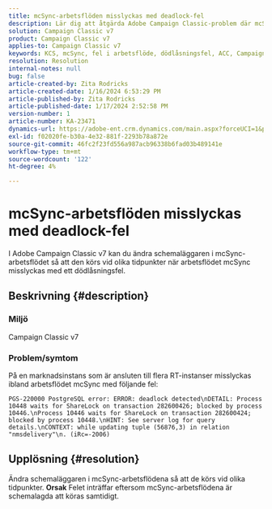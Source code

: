 ```yaml
---
title: mcSync-arbetsflöden misslyckas med deadlock-fel
description: Lär dig att åtgärda Adobe Campaign Classic-problem där mcSync-arbetsflödet misslyckas med ett dödlåsningsfel. Ändra schemaläggaren i mcSynch-arbetsflödet.
solution: Campaign Classic v7
product: Campaign Classic v7
applies-to: Campaign Classic v7
keywords: KCS, mcSync, fel i arbetsflöde, dödlåsningsfel, ACC, Campaign
resolution: Resolution
internal-notes: null
bug: false
article-created-by: Zita Rodricks
article-created-date: 1/16/2024 6:53:29 PM
article-published-by: Zita Rodricks
article-published-date: 1/17/2024 2:52:58 PM
version-number: 1
article-number: KA-23471
dynamics-url: https://adobe-ent.crm.dynamics.com/main.aspx?forceUCI=1&pagetype=entityrecord&etn=knowledgearticle&id=4133b986-a0b4-ee11-a569-6045bd006239
exl-id: f02020fe-b30a-4e32-881f-2293b78a872e
source-git-commit: 46fc2f23fd556a987acb96338b6fad03b489141e
workflow-type: tm+mt
source-wordcount: '122'
ht-degree: 4%

---
```


# mcSync-arbetsflöden misslyckas med deadlock-fel


I Adobe Campaign Classic v7 kan du ändra schemaläggaren i mcSync-arbetsflödet så att den körs vid olika tidpunkter när arbetsflödet mcSync misslyckas med ett dödlåsningsfel.

## Beskrivning {#description}


### <b>Miljö</b>

Campaign Classic v7



### <b>Problem/symtom</b>

På en marknadsinstans som är ansluten till flera RT-instanser misslyckas ibland arbetsflödet mcSync med följande fel:

`PGS-220000 PostgreSQL error: ERROR: deadlock detected\nDETAIL: Process 10448 waits for ShareLock on transaction 282600426; blocked by process 10446.\nProcess 10446 waits for ShareLock on transaction 282600424; blocked by process 10448.\nHINT: See server log for query details.\nCONTEXT: while updating tuple (56876,3) in relation "nmsdelivery"\n. (iRc=-2006)`


## Upplösning {#resolution}


Ändra schemaläggaren i mcSync-arbetsflödena så att de körs vid olika tidpunkter.
<b>Orsak</b>
Felet inträffar eftersom mcSync-arbetsflödena är schemalagda att köras samtidigt.
